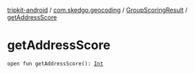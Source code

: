 [tripkit-android](../../index.md) / [com.skedgo.geocoding](../index.md) / [GroupScoringResult](index.md) / [getAddressScore](./get-address-score.md)

# getAddressScore

`open fun getAddressScore(): `[`Int`](https://kotlinlang.org/api/latest/jvm/stdlib/kotlin/-int/index.html)